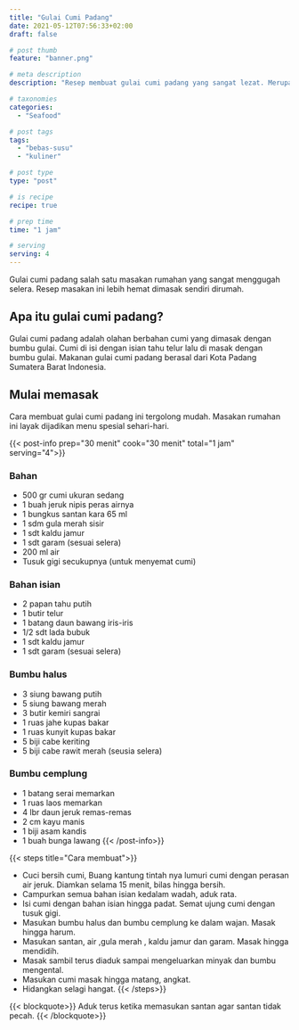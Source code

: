 ```yaml
---
title: "Gulai Cumi Padang"
date: 2021-05-12T07:56:33+02:00
draft: false

# post thumb
feature: "banner.png"

# meta description
description: "Resep membuat gulai cumi padang yang sangat lezat. Merupakan salah satu masakan rumahan yang menggugah selera."

# taxonomies
categories:
  - "Seafood"

# post tags
tags:
  - "bebas-susu"
  - "kuliner"

# post type
type: "post"

# is recipe
recipe: true

# prep time
time: "1 jam"

# serving
serving: 4
---
```

Gulai cumi padang salah satu masakan rumahan yang sangat menggugah selera. Resep masakan ini lebih hemat dimasak sendiri dirumah.

## Apa itu gulai cumi padang?

Gulai cumi padang adalah olahan berbahan cumi yang dimasak dengan bumbu gulai. Cumi di isi dengan isian tahu telur lalu di masak dengan bumbu gulai. Makanan gulai cumi padang berasal dari Kota Padang Sumatera Barat Indonesia.

## Mulai memasak

Cara membuat gulai cumi padang ini tergolong mudah. Masakan rumahan ini layak dijadikan menu spesial sehari-hari.

{{< post-info prep="30 menit" cook="30 menit" total="1 jam" serving="4">}}

### Bahan

-   500 gr cumi ukuran sedang
-   1 buah jeruk nipis peras airnya
-   1 bungkus santan kara 65 ml
-   1 sdm gula merah sisir
-   1 sdt kaldu jamur
-   1 sdt garam (sesuai selera)
-   200 ml air
-   Tusuk gigi secukupnya (untuk menyemat cumi)

### Bahan isian

-   2 papan tahu putih
-   1 butir telur
-   1 batang daun bawang iris-iris
-   1/2 sdt lada bubuk
-   1 sdt kaldu jamur
-   1 sdt garam (sesuai selera)

### Bumbu halus

-   3 siung bawang putih
-   5 siung bawang merah
-   3 butir kemiri sangrai
-   1 ruas jahe kupas bakar
-   1 ruas kunyit kupas bakar
-   5 biji cabe keriting
-   5 biji cabe rawit merah (seusia selera)

### Bumbu cemplung

-   1 batang serai memarkan
-   1 ruas laos memarkan
-   4 lbr daun jeruk remas-remas
-   2 cm kayu manis
-   1 biji asam kandis
-   1 buah bunga lawang
{{< /post-info>}}

{{< steps title="Cara membuat">}}
-   Cuci bersih cumi, Buang kantung tintah nya lumuri cumi dengan perasan air jeruk. Diamkan selama 15 menit, bilas hingga bersih.
-   Campurkan semua bahan isian kedalam wadah, aduk rata.
-   Isi cumi dengan bahan isian hingga padat. Semat ujung cumi dengan tusuk gigi.
-   Masukan bumbu halus dan bumbu cemplung ke dalam wajan. Masak hingga harum.
-   Masukan santan, air ,gula merah , kaldu jamur dan garam. Masak hingga mendidih.
-   Masak sambil terus diaduk sampai mengeluarkan minyak dan bumbu mengental.
-   Masukan cumi masak hingga matang, angkat.
-   Hidangkan selagi hangat.
{{< /steps>}}

{{< blockquote>}}
Aduk terus ketika memasukan santan agar santan tidak pecah.
{{< /blockquote>}}

